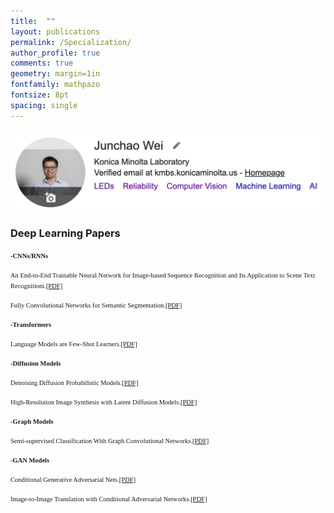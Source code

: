 ```yaml
---
title:  ""
layout: publications
permalink: /Specialization/
author_profile: true
comments: true
geometry: margin=1in
fontfamily: mathpazo
fontsize: 8pt
spacing: single
---
```


[<img src="https://raw.githubusercontent.com/jzw0025/jzw0025.github.io/main/_imgs/google-scholar.png">](https://scholar.google.com/citations?user=7sJEXqMAAAAJ&hl=en)

### Deep Learning Papers
<span style="font-family:Times New Roman; font-size:0.75em;"><b>-CNNs/RNNs</b></span>

<body>
<p><span style="font-family:Times New Roman; font-size:0.75em;">An End-to-End Trainable Neural Network for Image-based Sequence Recognition and Its Application to Scene Text Recognitioni.<a href="https://docs.google.com/viewer?url=https://raw.githubusercontent.com/jzw0025/jzw0025.github.io/main/_pdfs/refs/CRNN.pdf">[PDF]</a></span></p>
</body>

<body>
<p><span style="font-family:Times New Roman; font-size:0.75em;">Fully Convolutional Networks for Semantic Segmentation.<a href="https://docs.google.com/viewer?url=https://raw.githubusercontent.com/jzw0025/jzw0025.github.io/main/_pdfs/refs/FCN.pdf">[PDF]</a></span></p>
</body>

<span style="font-family:Times New Roman; font-size:0.75em;"><b>-Transformers</b></span>

<body>
<p><span style="font-family:Times New Roman; font-size:0.75em;">Language Models are Few-Shot Learners.<a href="https://docs.google.com/viewer?url=https://raw.githubusercontent.com/jzw0025/jzw0025.github.io/main/_pdfs/refs/Language Models are Few-Shot Learners.pdf">[PDF]</a></span></p>
</body>
 
<span style="font-family:Times New Roman; font-size:0.75em;"><b>-Diffusion Models</b></span>

<body>
<p><span style="font-family:Times New Roman; font-size:0.75em;">Denoising Diffusion Probabilistic Models.<a href="https://docs.google.com/viewer?url=https://raw.githubusercontent.com/jzw0025/jzw0025.github.io/main/_pdfs/refs/Denoising Diffusion Probabilistic Models.pdf">[PDF]</a></span></p>
</body>

<body>
<p><span style="font-family:Times New Roman; font-size:0.75em;">High-Resolution Image Synthesis with Latent Diffusion Models.<a href="https://docs.google.com/viewer?url=https://raw.githubusercontent.com/jzw0025/jzw0025.github.io/main/_pdfs/refs/High-Resolution Image Synthesis with Latent Diffusion Models.pdf">[PDF]</a></span></p>
</body>

<span style="font-family:Times New Roman; font-size:0.75em;"><b>-Graph Models</b></span>

<body>
<p><span style="font-family:Times New Roman; font-size:0.75em;">Semi-supervised Classification With Graph Convolutional Networks.<a href="https://docs.google.com/viewer?url=https://raw.githubusercontent.com/jzw0025/jzw0025.github.io/main/_pdfs/refs/SEMI-SUPERVISED CLASSIFICATION WITH GRAPH CONVOLUTIONAL NETWORKS.pdf">[PDF]</a></span></p>
</body>

<span style="font-family:Times New Roman; font-size:0.75em;"><b>-GAN Models</b></span>

<body>
<p><span style="font-family:Times New Roman; font-size:0.75em;">Conditional Generative Adversarial Nets.<a href="https://docs.google.com/viewer?url=https://raw.githubusercontent.com/jzw0025/jzw0025.github.io/main/_pdfs/refs/Conditional Generative Adversarial Nets.pdf">[PDF]</a></span></p>
</body>

<body>
<p><span style="font-family:Times New Roman; font-size:0.75em;">Image-to-Image Translation with Conditional Adversarial Networks.<a href="https://docs.google.com/viewer?url=https://raw.githubusercontent.com/jzw0025/jzw0025.github.io/main/_pdfs/refs/Image-to-Image Translation with Conditional Adversarial Networks.pdf">[PDF]</a></span></p>
</body>
